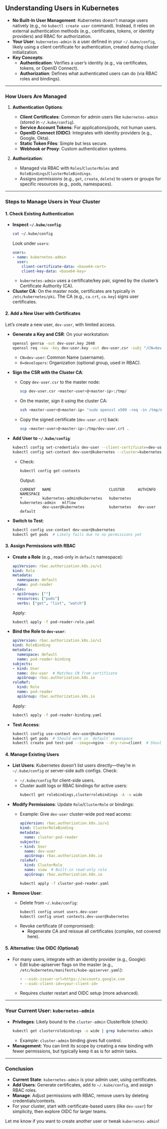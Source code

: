 ## **Understanding Users in Kubernetes**
- **No Built-In User Management**: Kubernetes doesn’t manage users natively (e.g., no `kubectl create user` command). Instead, it relies on external authentication methods (e.g., certificates, tokens, or identity providers) and RBAC for authorization.
- **Your User**: `kubernetes-admin` is a user defined in your `~/.kube/config`, likely using a client certificate for authentication, created during cluster initialization.
- **Key Concepts**:
  - **Authentication**: Verifies a user’s identity (e.g., via certificates, tokens, or OpenID Connect).
  - **Authorization**: Defines what authenticated users can do (via RBAC roles and bindings).

---

### **How Users Are Managed**
1. **Authentication Options**:
   - **Client Certificates**: Common for admin users like `kubernetes-admin` (stored in `~/.kube/config`).
   - **Service Account Tokens**: For applications/pods, not human users.
   - **OpenID Connect (OIDC)**: Integrates with identity providers (e.g., Google, Okta).
   - **Static Token Files**: Simple but less secure.
   - **Webhook or Proxy**: Custom authentication systems.

2. **Authorization**:
   - Managed via RBAC with `Roles`/`ClusterRoles` and `RoleBindings`/`ClusterRoleBindings`.
   - Assigns permissions (e.g., `get`, `create`, `delete`) to users or groups for specific resources (e.g., pods, namespaces).

---

### **Steps to Manage Users in Your Cluster**

#### **1. Check Existing Authentication**
- **Inspect `~/.kube/config`**:
  ```bash
  cat ~/.kube/config
  ```
  Look under `users`:
  ```yaml
  users:
  - name: kubernetes-admin
    user:
      client-certificate-data: <base64-cert>
      client-key-data: <base64-key>
  ```
  - `kubernetes-admin` uses a certificate/key pair, signed by the cluster’s Certificate Authority (CA).
- **Cluster CA**: On the master node, certificates are typically in `/etc/kubernetes/pki`. The CA (e.g., `ca.crt`, `ca.key`) signs user certificates.

#### **2. Add a New User with Certificates**
Let’s create a new user, `dev-user`, with limited access.

- **Generate a Key and CSR**:
  On your workstation:
  ```bash
  openssl genrsa -out dev-user.key 2048
  openssl req -new -key dev-user.key -out dev-user.csr -subj "/CN=dev-user/O=developers"
  ```
  - `CN=dev-user`: Common Name (username).
  - `O=developers`: Organization (optional group, used in RBAC).

- **Sign the CSR with the Cluster CA**:
  - Copy `dev-user.csr` to the master node:
    ```bash
    scp dev-user.csr <master-user>@<master-ip>:/tmp/
    ```
  - On the master, sign it using the cluster CA:
    ```bash
    ssh <master-user>@<master-ip> "sudo openssl x509 -req -in /tmp/dev-user.csr -CA /etc/kubernetes/pki/ca.crt -CAkey /etc/kubernetes/pki/ca.key -CAcreateserial -out /tmp/dev-user.crt -days 365"
    ```
  - Copy the signed certificate (`dev-user.crt`) back:
    ```bash
    scp <master-user>@<master-ip>:/tmp/dev-user.crt .
    ```

- **Add User to `~/.kube/config`**:
  ```bash
  kubectl config set-credentials dev-user --client-certificate=dev-user.crt --client-key=dev-user.key
  kubectl config set-context dev-user@kubernetes --cluster=kubernetes --namespace=default --user=dev-user
  ```
  - Check:
    ```bash
    kubectl config get-contexts
    ```
    Output:
    ```
    CURRENT   NAME                          CLUSTER      AUTHINFO           NAMESPACE
    *         kubernetes-admin@kubernetes   kubernetes   kubernetes-admin   mlflow
              dev-user@kubernetes           kubernetes   dev-user           default
    ```

- **Switch to Test**:
  ```bash
  kubectl config use-context dev-user@kubernetes
  kubectl get pods  # Likely fails due to no permissions yet
  ```

#### **3. Assign Permissions with RBAC**
- **Create a Role** (e.g., read-only in `default` namespace):
  ```yaml
  apiVersion: rbac.authorization.k8s.io/v1
  kind: Role
  metadata:
    namespace: default
    name: pod-reader
  rules:
  - apiGroups: [""]
    resources: ["pods"]
    verbs: ["get", "list", "watch"]
  ```
  Apply:
  ```bash
  kubectl apply -f pod-reader-role.yaml
  ```

- **Bind the Role to `dev-user`**:
  ```yaml
  apiVersion: rbac.authorization.k8s.io/v1
  kind: RoleBinding
  metadata:
    namespace: default
    name: pod-reader-binding
  subjects:
  - kind: User
    name: dev-user  # Matches CN from certificate
    apiGroup: rbac.authorization.k8s.io
  roleRef:
    kind: Role
    name: pod-reader
    apiGroup: rbac.authorization.k8s.io
  ```
  Apply:
  ```bash
  kubectl apply -f pod-reader-binding.yaml
  ```

- **Test Access**:
  ```bash
  kubectl config use-context dev-user@kubernetes
  kubectl get pods  # Should work in `default` namespace
  kubectl create pod test-pod --image=nginx --dry-run=client  # Should fail (no `create` permission)
  ```

#### **4. Manage Existing Users**
- **List Users**: Kubernetes doesn’t list users directly—they’re in `~/.kube/config` or server-side auth configs. Check:
  - `~/.kube/config` for client-side users.
  - Cluster audit logs or RBAC bindings for active users:
    ```bash
    kubectl get rolebindings,clusterrolebindings -A -o wide
    ```
- **Modify Permissions**: Update `Role`/`ClusterRole` or bindings:
  - Example: Give `dev-user` cluster-wide pod read access:
    ```yaml
    apiVersion: rbac.authorization.k8s.io/v1
    kind: ClusterRoleBinding
    metadata:
      name: cluster-pod-reader
    subjects:
    - kind: User
      name: dev-user
      apiGroup: rbac.authorization.k8s.io
    roleRef:
      kind: ClusterRole
      name: view  # Built-in read-only role
      apiGroup: rbac.authorization.k8s.io
    ```
    ```bash
    kubectl apply -f cluster-pod-reader.yaml
    ```

- **Remove User**:
  - Delete from `~/.kube/config`:
    ```bash
    kubectl config unset users.dev-user
    kubectl config unset contexts.dev-user@kubernetes
    ```
  - Revoke certificate (if compromised):
    - Regenerate CA and reissue all certificates (complex, not covered here).

#### **5. Alternative: Use OIDC (Optional)**
- For many users, integrate with an identity provider (e.g., Google):
  - Edit kube-apiserver flags on the master (e.g., `/etc/kubernetes/manifests/kube-apiserver.yaml`):
    ```yaml
    - --oidc-issuer-url=https://accounts.google.com
    - --oidc-client-id=<your-client-id>
    ```
  - Requires cluster restart and OIDC setup (more advanced).

---

### **Your Current User: `kubernetes-admin`**
- **Privileges**: Likely bound to the `cluster-admin` ClusterRole (check):
  ```bash
  kubectl get clusterrolebindings -o wide | grep kubernetes-admin
  ```
  - Example: `cluster-admin` binding gives full control.
- **Management**: You can limit its scope by creating a new binding with fewer permissions, but typically keep it as is for admin tasks.

---

### **Conclusion**
- **Current State**: `kubernetes-admin` is your admin user, using certificates.
- **Add Users**: Generate certificates, add to `~/.kube/config`, and assign RBAC roles.
- **Manage**: Adjust permissions with RBAC, remove users by deleting credentials/contexts.
- For your cluster, start with certificate-based users (like `dev-user`) for simplicity, then explore OIDC for larger teams.

Let me know if you want to create another user or tweak `kubernetes-admin`!
